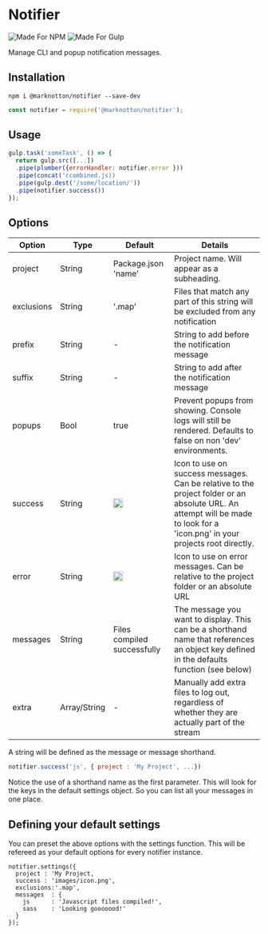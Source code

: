 # Notifier

![Made For NPM](https://img.shields.io/badge/Made%20for-NPM-orange.svg) ![Made For Gulp](https://img.shields.io/badge/Made%20for-Gulp-red.svg)

Manage CLI and popup notification messages.

## Installation
```
npm i @marknotton/notifier --save-dev
```
```js
const notifier = require('@marknotton/notifier');
```

## Usage
```js
gulp.task('someTask', () => {
  return gulp.src([...])
  .pipe(plumber({errorHandler: notifier.error }))
  .pipe(concat('ccombined.js))
  .pipe(gulp.dest('/some/location/'))
  .pipe(notifier.success())
});
```

## Options
| Option | Type | Default | Details |
|--|--|--|--|
| project    | String | Package.json 'name' | Project name. Will appear as a subheading. |
| exclusions | String | '.map' | Files that match any part of this string will be excluded from any notification |
| prefix     | String | - | String to add before the notification message |
| suffix     | String | - | String to add after the notification message |
| popups     | Bool   | true | Prevent popups from showing. Console logs will still be rendered. Defaults to false on non 'dev' environments. |
| success    | String | <img src="https://i.imgur.com/G6fTWAs.png" alt="Success" align="left" height="20" /> | Icon to use on success messages. Can be relative to the project folder or an absolute URL. An attempt will be made to look for a 'icon.png' in your projects root directly. |
| error      | String | <img src="https://i.imgur.com/VsfiLjV.png" alt="Success" align="left" height="20" /> | Icon to use on error messages. Can be relative to the project folder or an absolute URL |
| messages   | String | Files compiled successfully | The message you want to display. This can be a shorthand name that references an object key defined in the defaults function (see below)   |
| extra      | Array/String| - | Manually add extra files to log out, regardless of whether they are  actually part of the stream |

A string will be defined as the message or message shorthand.

```js
notifier.success('js', { project : 'My Project', ...})
```
Notice the use of a shorthand name as the first parameter. This will look for the keys in the default settings object. So you can list all your messages in one place.

## Defining your default settings

You can preset the above options with the settings function. This will be refereed as your default options for every notifier instance.
```
notifier.settings({
  project : 'My Project,
  success : 'images/icon.png',
  exclusions:'.map',
  messages  : {
    js      : 'Javascript files compiled!',
    sass    : 'Looking gooooood!'
  }
});
```
